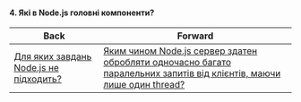 #### 4. Які в Node.js головні компоненти?



| Back | Forward |
|---|---|
| [Для яких завдань Node.js не підходить?](/ua/junior/nodejs/what-tasks-is-nodejs-not-suitable-for.md)  | [Яким чином Node.js сервер здатен обробляти одночасно багато паралельних запитів від клієнтів, маючи лише один thread?](/ua/junior/nodejs/how-can-a-nodejs-server-handle-multiple-parallel-requests-from-clients-concurrently-with-only-one-thread.md) |